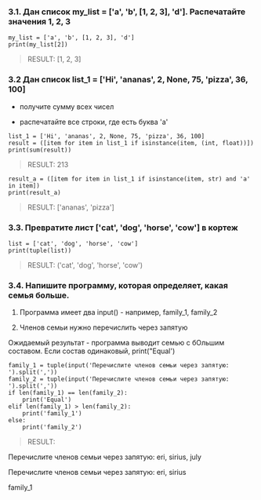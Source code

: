 ### 3.1. Дан список my_list = ['a', 'b', [1, 2, 3], 'd']. Распечатайте значения 1, 2, 3

```
my_list = ['a', 'b', [1, 2, 3], 'd']
print(my_list[2])
```
> RESULT: [1, 2, 3]

### 3.2 Дан список list_1 = ['Hi', 'ananas', 2, None, 75, 'pizza', 36, 100]

- получите сумму всех чисел
 
- распечатайте все строки, где есть буква 'a'
```
list_1 = ['Hi', 'ananas', 2, None, 75, 'pizza', 36, 100]
result = ([item for item in list_1 if isinstance(item, (int, float))])
print(sum(result))
```
> RESULT: 213
```
result_a = ([item for item in list_1 if isinstance(item, str) and 'a' in item])
print(result_a)
```
> RESULT: ['ananas', 'pizza']

### 3.3. Превратите лист ['cat', 'dog', 'horse', 'cow'] в кортеж
```
list = ['cat', 'dog', 'horse', 'cow']
print(tuple(list))
```
> RESULT: ('cat', 'dog', 'horse', 'cow')

### 3.4. Напишите программу, которая определяет, какая семья больше.

1) Программа имеет два input() - например, family_1, family_2

2) Членов семьи нужно перечислить через запятую

Ожидаемый результат - программа выводит семью с бОльшим составом. Если состав одинаковый, print("Equal')

```
family_1 = tuple(input('Перечислите членов семьи через запятую: ').split(','))
family_2 = tuple(input('Перечислите членов семьи через запятую: ').split(','))
if len(family_1) == len(family_2):
    print('Equal')
elif len(family_1) > len(family_2):
    print('family_1')
else:
    print('family_2')
```
> RESULT: 

Перечислите членов семьи через запятую: eri, sirius, july

Перечислите членов семьи через запятую: eri, sirius

family_1







